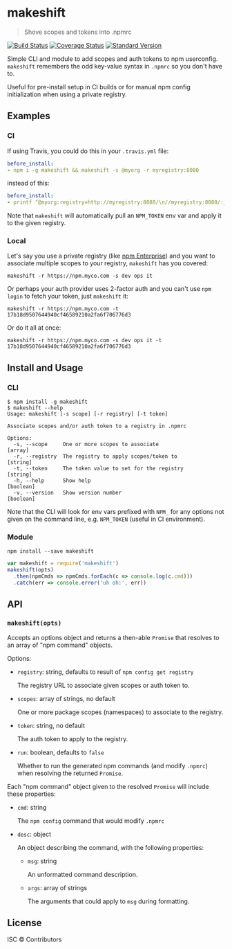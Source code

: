 # makeshift

> Shove scopes and tokens into .npmrc

[![Build Status](https://travis-ci.org/nexdrew/makeshift.svg?branch=master)](https://travis-ci.org/nexdrew/makeshift)
[![Coverage Status](https://coveralls.io/repos/github/nexdrew/makeshift/badge.svg?branch=master)](https://coveralls.io/github/nexdrew/makeshift?branch=master)
[![Standard Version](https://img.shields.io/badge/release-standard%20version-brightgreen.svg)](https://github.com/conventional-changelog/standard-version)

Simple CLI and module to add scopes and auth tokens to npm userconfig. `makeshift` remembers the odd key-value syntax in `.npmrc` so you don't have to.

Useful for pre-install setup in CI builds or for manual npm config initialization when using a private registry.

## Examples

### CI

If using Travis, you could do this in your `.travis.yml` file:

```yaml
before_install:
- npm i -g makeshift && makeshift -s @myorg -r myregistry:8080
```

instead of this:

```yaml
before_install:
- printf "@myorg:registry=http://myregistry:8080/\n//myregistry:8080/:_authToken=${NPM_TOKEN}\n" >> ~/.npmrc
```

Note that `makeshift` will automatically pull an `NPM_TOKEN` env var and apply it to the given registry.

### Local

Let's say you use a private registry (like [npm Enterprise](https://www.npmjs.com/enterprise)) and you want to associate multiple scopes to your registry, `makeshift` has you covered:

```
makeshift -r https://npm.myco.com -s dev ops it
```

Or perhaps your auth provider uses 2-factor auth and you can't use `npm login` to fetch your token, just `makeshift` it:

```
makeshift -r https://npm.myco.com -t 17b18d9507644940cf46589210a2fa6f706776d3
```

Or do it all at once:

```
makeshift -r https://npm.myco.com -s dev ops it -t 17b18d9507644940cf46589210a2fa6f706776d3
```

## Install and Usage

### CLI

```
$ npm install -g makeshift
$ makeshift --help
Usage: makeshift [-s scope] [-r registry] [-t token]

Associate scopes and/or auth token to a registry in .npmrc

Options:
  -s, --scope     One or more scopes to associate                        [array]
  -r, --registry  The registry to apply scopes/token to                 [string]
  -t, --token     The token value to set for the registry               [string]
  -h, --help      Show help                                            [boolean]
  -v, --version   Show version number                                  [boolean]
```

Note that the CLI will look for env vars prefixed with `NPM_` for any options not given on the command line, e.g. `NPM_TOKEN` (useful in CI environment).

### Module

```
npm install --save makeshift
```

```js
var makeshift = require('makeshift')
makeshift(opts)
  .then(npmCmds => npmCmds.forEach(c => console.log(c.cmd)))
  .catch(err => console.error('uh oh:', err))
```

## API

### `makeshift(opts)`

Accepts an options object and returns a then-able `Promise` that resolves to an array of "npm command" objects.

Options:

- `registry`: string, defaults to result of `npm config get registry`

    The registry URL to associate given scopes or auth token to.

- `scopes`: array of strings, no default

    One or more package scopes (namespaces) to associate to the registry.

- `token`: string, no default

    The auth token to apply to the registry.

- `run`: boolean, defaults to `false`

    Whether to run the generated npm commands (and modify `.npmrc`) when resolving the returned `Promise`.

Each "npm command" object given to the resolved `Promise` will include these properties:

- `cmd`: string

    The `npm config` command that would modify `.npmrc`

- `desc`: object

    An object describing the command, with the following properties:

    - `msg`: string

        An unformatted command description.

    - `args`: array of strings

        The arguments that could apply to `msg` during formatting.

## License

ISC © Contributors
